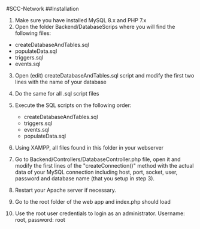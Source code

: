 #SCC-Network
##Installation
1. Make sure you have installed MySQL 8.x and  PHP 7.x
2. Open the folder Backend/DatabaseScrips where you will find the following files:
* createDatabaseAndTables.sql
* populateData.sql
* triggers.sql
* events.sql
3. Open (edit) createDatabaseAndTables.sql script and modify the first two lines with the name of your database 
4. Do the same for all .sql script files 
5. Execute the SQL scripts on the following order:
    * createDatabaseAndTables.sql
    * triggers.sql
    * events.sql
    * populateData.sql

6. Using XAMPP, all files found in this folder in your webserver
7. Go to Backend/Controllers/DatabaseController.php file, open it and modify the first lines of the "createConnection()" method with the actual data of your MySQL connection including host, port, socket, user, password and database name (that you setup in step 3).
8. Restart your Apache server if necessary.
9. Go to the root folder of the web app and index.php should load
10. Use the root user credentials to login as an administrator. Username: root, password: root